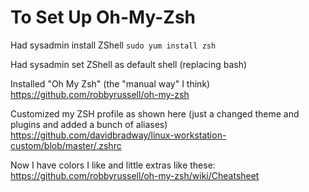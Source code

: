 # To Set Up Oh-My-Zsh

Had sysadmin install ZShell
`sudo yum install zsh`

Had sysadmin set ZShell as default shell (replacing bash)

Installed "Oh My Zsh" (the "manual way" I think)
https://github.com/robbyrussell/oh-my-zsh

Customized my ZSH profile as shown here (just a changed theme and plugins and added a bunch of aliases)
https://github.com/davidbradway/linux-workstation-custom/blob/master/.zshrc

Now I have colors I like and little extras like these:
https://github.com/robbyrussell/oh-my-zsh/wiki/Cheatsheet

